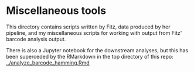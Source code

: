 # Miscellaneous tools 

This directory contains scripts written by Fitz, data produced by her pipeline, and my miscellaneous scripts for working with output from Fitz' barcode analysis output. 

There is also a Jupyter notebook for the downstream analyses, but this has been superceded by the RMarkdown in the top directory of this repo: [../analyze_barcode_hamming.Rmd](../analyze_barcode_hamming.Rmd)
